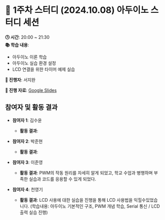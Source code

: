 # 📑 1주차 스터디 (2024.10.08) 아두이노 스터디 세션

**🕒 시간**: 20:00 ~ 21:30  
**📚 학습 내용**:  
- 아두이노 이론 학습  
- 아두이노 실습 환경 설정  
- LCD 연결을 위한 타이머 예제 실습  

**👤 진행자**: 서지완

**🔗 진행 자료**: [Google Slides](https://docs.google.com/presentation/d/1BS22aGU90ziqRXMrquRfnd2iDhrrVvfs4ujPUDwPXck/edit#slide=id.g30776e6607a_0_27)

## 참여자 및 활동 결과

- **참여자 1**: 김수윤  
  - **활동 결과**: 

- **참여자 2**: 박준현  
  - **활동 결과**: 

- **참여자 3**: 이준영  
  - **활동 결과**: PWM의 작동 원리를 자세히 알게 되었고, 학교 수업과 병행하며 부족한 실습과 코드를 응용할 수 있게 되었다.  

- **참여자 4**: 천영기  
  - **활동 결과**: LCD 사용에 대한 실습을 진행을 통해 LCD 사용법을 익힐수있었습니다.  (학습내용: 아두이노 기본적인 구조, PWM 개념 학습, Serial 통신 / LCD 출력 실습 진행)
